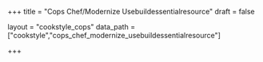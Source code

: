 +++
title = "Cops Chef/Modernize Usebuildessentialresource"
draft = false

layout = "cookstyle_cops"
data_path = ["cookstyle","cops_chef_modernize_usebuildessentialresource"]

+++

<!-- The content of this page is automatically generated from the
cops_chef_modernize_usebuildessentialresource.yml file in github.com/chef/cookstyle/docs-chef-io/data/cookstyle. -->
